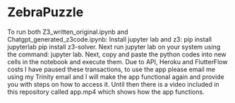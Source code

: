 # ZebraPuzzle
To run both Z3_written_original.ipynb and Chatgpt_generated_z3code.ipynb:
Install jupyter lab and z3:
pip install jupyterlab
pip install z3-solver.
Next run jupyter lab on your system using the command:
jupyter lab.
Next, copy and paste the python codes into new cells in the notebook and execute them.
Due to API, Heroku and FlutterFlow costs I have paused these transactions, to use the app please email me using my Trinity email and I will make the app functional again and provide you with steps on how to access it. 
Until then there is a video included in this repository called app.mp4 which shows how the app functions.
